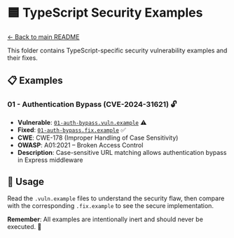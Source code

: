 # 🟦 TypeScript Security Examples

[← Back to main README](../../README.md)

This folder contains TypeScript-specific security vulnerability examples and their fixes.

## 📋 Examples

### 01 - Authentication Bypass (CVE-2024-31621) 🔓
- **Vulnerable**: [`01-auth-bypass.vuln.example`](01-auth-bypass.vuln.example) ⚠️
- **Fixed**: [`01-auth-bypass.fix.example`](01-auth-bypass.fix.example) ✅
- **CWE**: CWE-178 (Improper Handling of Case Sensitivity)
- **OWASP**: A01:2021 – Broken Access Control
- **Description**: Case-sensitive URL matching allows authentication bypass in Express middleware

## 📖 Usage

Read the `.vuln.example` files to understand the security flaw, then compare with the corresponding `.fix.example` to see the secure implementation.

**Remember**: All examples are intentionally inert and should never be executed. 🚫
